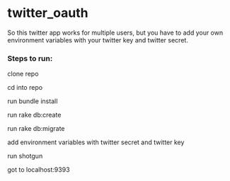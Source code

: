 twitter_oauth
=============
So this twitter app works for multiple users, but you have to add your own environment variables with your twitter key and twitter secret. 

### Steps to run:

clone repo

cd into repo

run bundle install

run rake db:create

run rake db:migrate

add environment variables with twitter secret and twitter key

run shotgun

got to localhost:9393
